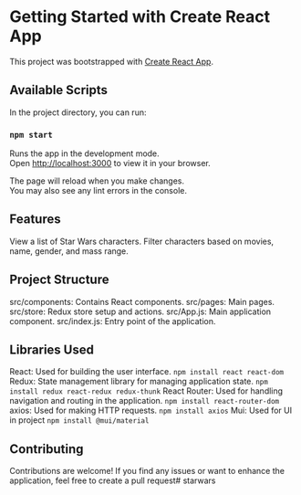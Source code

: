 # Getting Started with Create React App

This project was bootstrapped with [Create React App](https://github.com/facebook/create-react-app).

## Available Scripts

In the project directory, you can run:

### `npm start`

Runs the app in the development mode.\
Open [http://localhost:3000](http://localhost:3000) to view it in your browser.

The page will reload when you make changes.\
You may also see any lint errors in the console.


## Features

View a list of Star Wars characters.
Filter characters based on movies, name, gender, and mass range.

## Project Structure

src/components: Contains React components.
src/pages: Main pages.
src/store: Redux store setup and actions.
src/App.js: Main application component.
src/index.js: Entry point of the application.

## Libraries Used

React: Used for building the user interface. `npm install react react-dom`
Redux: State management library for managing application state. `npm install redux react-redux redux-thunk`
React Router: Used for handling navigation and routing in the application. `npm install react-router-dom`
axios: Used for making HTTP requests. `npm install axios`
Mui: Used for UI in project `npm install @mui/material`

## Contributing

Contributions are welcome! If you find any issues or want to enhance the application, feel free to create a pull request# starwars
